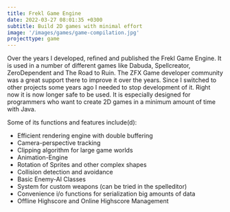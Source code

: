 ```yaml
---
title: Frekl Game Engine
date: 2022-03-27 08:01:35 +0300
subtitle: Build 2D games with minimal effort
image: '/images/games/game-compilation.jpg'
projecttype: game
---
```


Over the years I developed, refined and published the Frekl Game Engine. It is used in a number of different games like Dabuda, Spellcreator, ZeroDependent and The Road to Ruin. The ZFX Game developer community was a great support there to improve it over the years. Since I switched to other projects some years ago I needed to stop development of it. Right now it is now longer safe to be used. It is especially designed for programmers who want to create 2D games in a minimum amount of time with Java.

Some of its functions and features include(d):

- Efficient rendering engine with double buffering
- Camera-perspective tracking
- Clipping algorithm for large game worlds
- Animation-Engine
- Rotation of Sprites and other complex shapes
- Collision detection and avoidance
- Basic Enemy-AI Classes
- System for custom weapons (can be tried in the spelleditor)
- Convenience i/o functions for serialization big amounts of data
- Offline Highscore and Online Highscore Management

